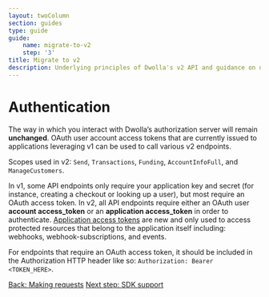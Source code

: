 ```yaml
---
layout: twoColumn
section: guides
type: guide
guide: 
    name: migrate-to-v2
    step: '3'
title: Migrate to v2
description: Underlying principles of Dwolla's v2 API and guidance on upgrading your application from Dwolla's legacy v1 API. 
---
```


# Authentication

The way in which you interact with Dwolla’s authorization server will remain **unchanged**. OAuth user account access tokens that are currently issued to applications leveraging v1 can be used to call various v2 endpoints. 

Scopes used in v2: `Send`, `Transactions`, `Funding`, `AccountInfoFull`, and `ManageCustomers`.

In v1, some API endpoints only require your application key and secret (for instance, creating a checkout or looking up a user), but most require an OAuth access token. In v2, all API endpoints require either an OAuth user **account access_token** or an **application access_token** in order to authenticate. [Application access tokens](https://docsv2.dwolla.com/#application-access-token) are new and only used to access protected resources that belong to the application itself including: webhooks, webhook-subscriptions, and events.

For endpoints that require an OAuth access token, it should be included in the Authorization HTTP header like so: `Authorization: Bearer <TOKEN_HERE>`.

<nav class="pager-nav">
    <a href="02-making-requests.html">Back: Making requests</a>
    <a href="04-sdk-support.html">Next step: SDK support</a>
</nav>
